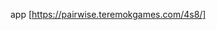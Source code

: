 app [https://pairwise.teremokgames.com/4s8/]

[](https://testerzy.pl/baza-wiedzy/pairwise-testing-projektowanie-przypadkow-testowych-i-testy-konfiguracji-metoda-redukcji-par-danych-wejsciowych)
[](https://www.softwaretestinghelp.com/what-is-pairwise-testing/)
[](https://www.tutorialspoint.com/software_testing_dictionary/pairwise_testing.htm)
[](https://www.pairwise.org/)
